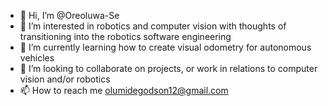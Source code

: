 - 👋 Hi, I’m @Oreoluwa-Se
- 👀 I’m interested in robotics and computer vision with thoughts of transitioning into the robotics software engineering
- 🌱 I’m currently learning how to create visual odometry for autonomous vehicles
- 💞️ I’m looking to collaborate on projects, or work in relations to computer vision and/or robotics
- 📫 How to reach me olumidegodson12@gmail.com

<!---
Oreoluwa-Se/Oreoluwa-Se is a ✨ special ✨ repository because its `README.md` (this file) appears on your GitHub profile.
You can click the Preview link to take a look at your changes.
--->
